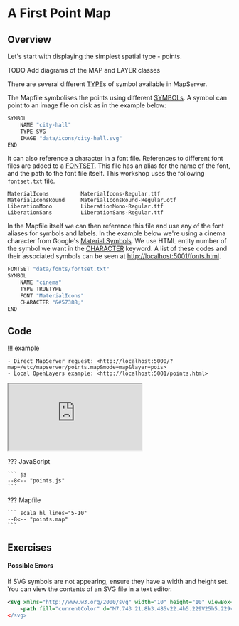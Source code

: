# A First Point Map

## Overview

Let's start with displaying the simplest spatial type - points.

TODO Add diagrams of the MAP and LAYER classes

There are several different [TYPE](https://mapserver.org/mapfile/symbol.html#mapfile-symbol-type)s of symbol available in MapServer.

The Mapfile symbolises the points using different [SYMBOLs](https://mapserver.org/mapfile/symbol.html). A symbol can point to an image file
on disk as in the example below:

```scala
SYMBOL
    NAME "city-hall"
    TYPE SVG
    IMAGE "data/icons/city-hall.svg"
END
```

It can also reference a character in a font file. References to different font files are added to a [FONTSET](https://mapserver.org/mapfile/fontset.html).
This file has an alias for the name of the font, and the path to the font file itself. This workshop uses the following `fontset.txt` file.

```
MaterialIcons          MaterialIcons-Regular.ttf
MaterialIconsRound     MaterialIconsRound-Regular.otf
LiberationMono         LiberationMono-Regular.ttf
LiberationSans         LiberationSans-Regular.ttf
```

In the Mapfile itself we can then reference this file and use any of the font aliases for symbols and labels. In the example below we're using a
cinema character from Google's [Material Symbols](https://fonts.google.com/icons).
We use HTML entity number of the symbol we want in the [CHARACTER](https://mapserver.org/mapfile/symbol.html#mapfile-symbol-character) keyword.
A list of these codes and their associated symbols can be seen at [http://localhost:5001/fonts.html](http://localhost:5001/fonts.html).

```scala
FONTSET "data/fonts/fontset.txt"
SYMBOL
    NAME "cinema"
    TYPE TRUETYPE
    FONT "MaterialIcons"
    CHARACTER "&#57388;"
END
```



## Code

!!! example

    - Direct MapServer request: <http://localhost:5000/?map=/etc/mapserver/points.map&mode=map&layer=pois>
    - Local OpenLayers example: <http://localhost:5001/points.html>

<div class="map">
  <iframe src="https://geographika.github.io/getting-started-with-mapserver-demo/points.html"></iframe>
</div>

??? JavaScript

    ``` js
    --8<-- "points.js"
    ```

??? Mapfile

    ``` scala hl_lines="5-10"
    --8<-- "points.map"
    ```

## Exercises




#### Possible Errors

If SVG symbols are not appearing, ensure they have a width and height set. You can view the contents of an SVG file in a text editor.

```xml
<svg xmlns="http://www.w3.org/2000/svg" width="10" height="10" viewBox="0 0 50 50">
    <path fill="currentColor" d="M7.743 21.8h3.485v22.4h5.229V25h5.229v19.2h5.228...
</svg>
```


